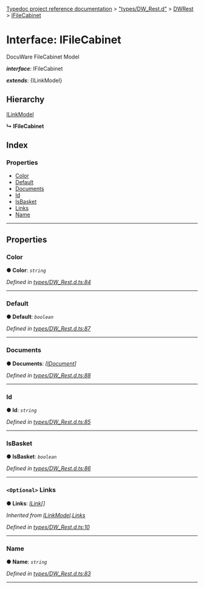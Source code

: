 [Typedoc project reference documentation](../README.md) > ["types/DW_Rest.d"](../modules/_types_dw_rest_d_.md) > [DWRest](../modules/_types_dw_rest_d_.dwrest.md) > [IFileCabinet](../interfaces/_types_dw_rest_d_.dwrest.ifilecabinet.md)

# Interface: IFileCabinet

DocuWare FileCabinet Model

*__interface__*: IFileCabinet

*__extends__*: {ILinkModel}

## Hierarchy

 [ILinkModel](_types_dw_rest_d_.dwrest.ilinkmodel.md)

**↳ IFileCabinet**

## Index

### Properties

* [Color](_types_dw_rest_d_.dwrest.ifilecabinet.md#color)
* [Default](_types_dw_rest_d_.dwrest.ifilecabinet.md#default)
* [Documents](_types_dw_rest_d_.dwrest.ifilecabinet.md#documents)
* [Id](_types_dw_rest_d_.dwrest.ifilecabinet.md#id)
* [IsBasket](_types_dw_rest_d_.dwrest.ifilecabinet.md#isbasket)
* [Links](_types_dw_rest_d_.dwrest.ifilecabinet.md#links)
* [Name](_types_dw_rest_d_.dwrest.ifilecabinet.md#name)

---

## Properties

<a id="color"></a>

###  Color

**● Color**: *`string`*

*Defined in [types/DW_Rest.d.ts:84](https://github.com/DocuWare/REST-Sample-TS/blob/0222c3e/src/types/DW_Rest.d.ts#L84)*

___
<a id="default"></a>

###  Default

**● Default**: *`boolean`*

*Defined in [types/DW_Rest.d.ts:87](https://github.com/DocuWare/REST-Sample-TS/blob/0222c3e/src/types/DW_Rest.d.ts#L87)*

___
<a id="documents"></a>

###  Documents

**● Documents**: *[[IDocument](_types_dw_rest_d_.dwrest.idocument.md)]*

*Defined in [types/DW_Rest.d.ts:88](https://github.com/DocuWare/REST-Sample-TS/blob/0222c3e/src/types/DW_Rest.d.ts#L88)*

___
<a id="id"></a>

###  Id

**● Id**: *`string`*

*Defined in [types/DW_Rest.d.ts:85](https://github.com/DocuWare/REST-Sample-TS/blob/0222c3e/src/types/DW_Rest.d.ts#L85)*

___
<a id="isbasket"></a>

###  IsBasket

**● IsBasket**: *`boolean`*

*Defined in [types/DW_Rest.d.ts:86](https://github.com/DocuWare/REST-Sample-TS/blob/0222c3e/src/types/DW_Rest.d.ts#L86)*

___
<a id="links"></a>

### `<Optional>` Links

**● Links**: *[ILink](_types_dw_rest_d_.dwrest.ilink.md)[]*

*Inherited from [ILinkModel](_types_dw_rest_d_.dwrest.ilinkmodel.md).[Links](_types_dw_rest_d_.dwrest.ilinkmodel.md#links)*

*Defined in [types/DW_Rest.d.ts:10](https://github.com/DocuWare/REST-Sample-TS/blob/0222c3e/src/types/DW_Rest.d.ts#L10)*

___
<a id="name"></a>

###  Name

**● Name**: *`string`*

*Defined in [types/DW_Rest.d.ts:83](https://github.com/DocuWare/REST-Sample-TS/blob/0222c3e/src/types/DW_Rest.d.ts#L83)*

___

